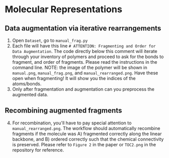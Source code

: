 # Molecular Representations

## Data augmentation via iterative rearrangements
1. Open `Dataset`, go to `manual_frag.py`
2. Each file will have this line `# ATTENTION: Fragmenting and Order for Data Augmentation`. The code directly below this comment will iterate through your inventory of polymers and proceed to ask for the bonds to fragment, and order of fragments. Please read the instructions in the command line. NOTE: the image of the polymer will be shown in `manual.png`, `manual_frag.png`, and `manual_rearranged.png`. Have these open when fragmenting! It will show you the indices of the atoms/bonds.
3. Only after fragmentation and augmentation can you preprocess the augmented data.

## Recombining augmented fragments
4. For recombination, you'll have to pay special attention to `manual_rearranged.png`. The workflow should automatically recombine fragments if the molecule was A) fragmented correctly along the linear backbone, and B) ordered correctly such that the chemical connectivity is preserved. Please refer to `Figure 2` in the paper or `TOC2.png` in the repository for reference.